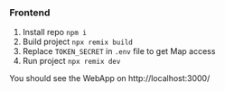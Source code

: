 ### Frontend
1. Install repo `npm i`
2. Build project `npx remix build`
3. Replace `TOKEN_SECRET` in `.env` file to get Map access
4. Run project `npx remix dev` 

You should see the WebApp on http://localhost:3000/